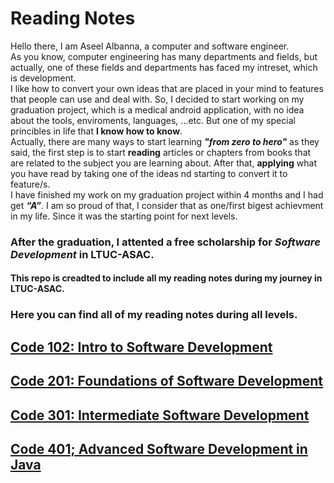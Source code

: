 # Reading Notes
Hello there, I am Aseel Albanna, a computer and software engineer. <br> As you know, computer engineering has many departments and fields, but actually, one of these fields and departments has faced my intreset, which is development.<br> I like how to convert your own ideas that are placed in your mind to features that people can use and deal with.  So, I decided to start working on my graduation project, which is a medical android application, with no idea about the tools, enviroments, languages, ...etc. But one of my special princibles in life that <b>I know how to know</b>.
<br>Actually, there are many ways to start learning ***"from zero to hero"*** as they said, the first step is to start **reading** articles or chapters from books that are related to the subject you are learning about. After that, **applying** what you have read by taking one of the ideas nd starting to convert it to feature/s.
<br>I have finished my work on my graduation project within 4 months and I had get ***“A”***. I am so proud of that, I consider that as one/first bigest achievment in my life. Since it was the starting point for next levels. 
### After the graduation, I attented a free scholarship for ***Software Development*** in LTUC-ASAC.
#### This repo is creadted to include all my reading notes during my journey in LTUC-ASAC.
### Here you can find all of my reading notes during all levels.


## [Code 102: Intro to Software Development](https://github.com/Aseel-Banna/code-101-reading-notes)<br/>
## [Code 201: Foundations of Software Development](https://github.com/Aseel-Banna/code-201-reading-notes)<br/>
## [Code 301: Intermediate Software Development](https://github.com/Aseel-Banna/code-301-reading-notes)<br/>
## [Code 401; Advanced Software Development in Java](https://github.com/Aseel-Banna/code-401-reading-notes)
